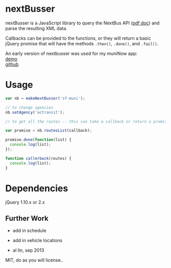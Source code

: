 # nextBusser

nextBusser is a JavaScript library to query the NextBus API ([pdf doc](http://www.nextbus.com/xmlFeedDocs/NextBusXMLFeed.pdf)) and parse the resulting XML data.

Callbacks can be provided to the functions, or they will return a basic jQuery promise that will have the methods `.then()`, `.done()`, and `.fail()`.

An early version of nextbusser was used for my muniNow app:  
  [demo](http://bl.ocks.org/cmdoptesc/raw/6224455/)  
  [github](http://github.com/cmdoptesc/muninow)  

# Usage

```javascript
var nb = makeNextBusser('sf-muni');

// to change agencies
nb.setAgency('actransit');

// to get all the routes -- this can take a callback or return a promise

var promise = nb.routesList(callback);

promise.done(function(list) {
  console.log(list);
});

function callerback(routes) {
  console.log(list);
}
```

# Dependencies
jQuery 1.10.x or 2.x

## Further Work
- add in schedule  
- add in vehicle locations  


- al lin, sep 2013

MIT, do as you will license..